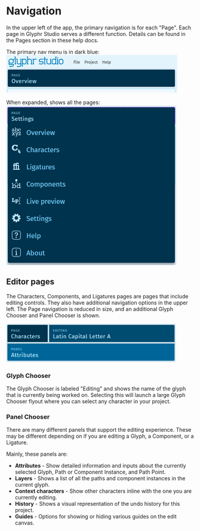 # Navigation

In the upper left of the app, the primary navigation is for each "Page". Each page in Glyphr Studio serves a different function. Details can be found in the Pages section in these help docs.

The primary nav menu is in dark blue:
![Primary navigation](../img/nav_primary.png)

When expanded, shows all the pages:
![Expanded navigation](../img/nav_page-expanded.png)

## Editor pages
The Characters, Components, and Ligatures pages are pages that include editing controls. They also have additional navigation options in the upper left. The Page navigation is reduced in size, and an additional Glyph Chooser and Panel Chooser is shown.

![Editor page navigation](../img/nav_editor-page.png)

### Glyph Chooser
The Glyph Chooser is labeled "Editing" and shows the name of the glyph that is currently being worked on. Selecting this will launch a large Glyph Chooser flyout where you can select any character in your project.

### Panel Chooser
There are many different panels that support the editing experience. These may be different depending on if you are editing a Glyph, a Component, or a Ligature. 

Mainly, these panels are:
 - **Attributes** - Show detailed information and inputs about the currently selected Glyph, Path or Component Instance, and Path Point.
 - **Layers** - Shows a list of all the paths and component instances in the current glyph.
 - **Context characters** - Show other characters inline with the one you are currently editing.
 - **History** - Shows a visual representation of the undo history for this project.
 - **Guides** - Options for showing or hiding various guides on the edit canvas.